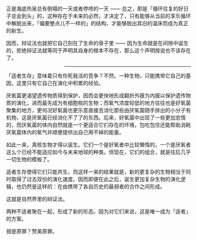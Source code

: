 正是海底热泉总有倒塌的一天或者停喷的一天 —— 总之，即是「循环往复的好日子总会到头」的，这种存在于未来的必然，才决定了，只有能够从当前的享乐循环中解脱出来，「偏要整点儿不一样的」的结构，才能够脱出其旧的温床而成为真正的新生。 

因而，辩证法也就把它自己刻在了生命的骨子里 —— 因为生命就是在间隙中诞生的，拒绝辩证法就等同于声明其自身的根本不存在，那么这个声明按说也不该存在了。 

> > > > -------- 

「适者生存」意味着只有你死我活的竞争？不然。一种生物，只能携带它自己的基因，这里只有它自己在演化中积累的经验。 

厌氧菌更渴望遗传物质得到保护，因而会更快地形成翻折外膜为内膜以保护遗传物质的演化，进而最先成为有细胞核的生物；而氧气浓度较低的地方往往也是好氧菌聚集的地方，更何况好氧菌也更乐意直接去消化那些由厌氧菌随手排出的小分子有机物，这是厌氧菌已经消化不了了的东西。后来，好氧菌中出现了一些更加怠惰的，而厌氧菌的体内自然就是一个更适合它们存在的环境，包吃包住还能帮助消耗厌氧菌体内的氧气并顺便提供出自己用不掉的能量。 

如此一来，真核生物才得以诞生。它们一个是好氧者中比较懒惰的，一个是厌氧者这么个已经不能适应如今与未来地球的种类。但现在，它们的组合，就是往后几乎一切生物的模板了。 

适者生存使得它们只能共生。而这样一来的结果就是，新的更复杂的生物相当于同时取得了过去双份的演化速度。因而即便在此之后，诞生更加复杂生物的演化逻辑，也仍然是这样的：在由携带了各自历史的最弱者的合作之间形成。 

这就是自然界里的辩证法。 

两种不适者聚在一起，形成了新的形态。因为对它们来说，这是唯一成为「适者」的方案。 

弱是原罪？赞美原罪。
